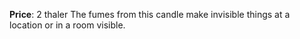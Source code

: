**Price**: 2 thaler
The fumes from this candle make invisible things at a location or in a room visible.